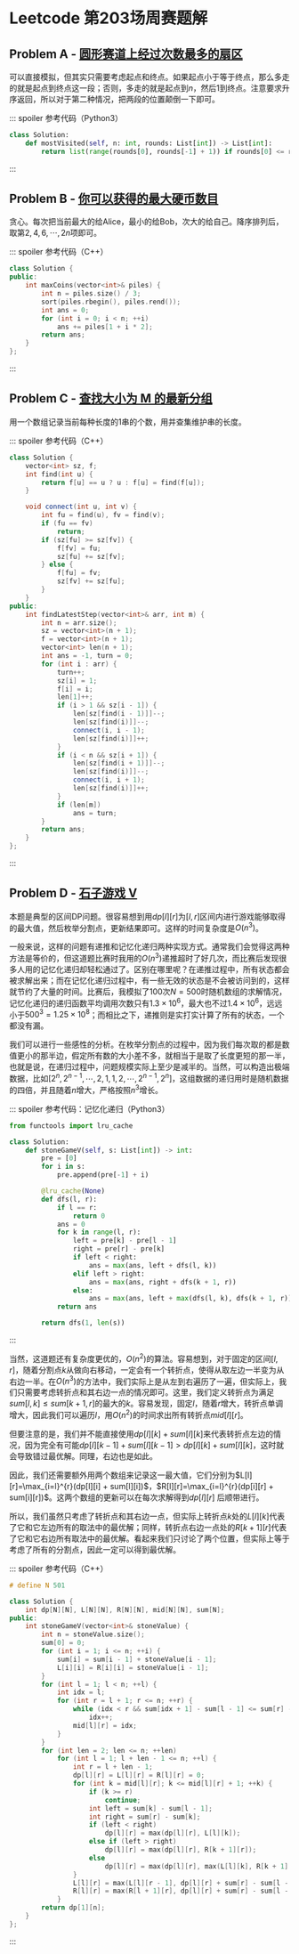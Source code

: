 # Leetcode 第203场周赛题解

## Problem A - [圆形赛道上经过次数最多的扇区](https://leetcode-cn.com/problems/most-visited-sector-in-a-circular-track/)

可以直接模拟，但其实只需要考虑起点和终点。如果起点小于等于终点，那么多走的就是起点到终点这一段；否则，多走的就是起点到$n$，然后$1$到终点。注意要求升序返回，所以对于第二种情况，把两段的位置颠倒一下即可。

::: spoiler 参考代码（Python3）

```python
class Solution:
    def mostVisited(self, n: int, rounds: List[int]) -> List[int]:
        return list(range(rounds[0], rounds[-1] + 1)) if rounds[0] <= rounds[-1] else (list(range(1, rounds[-1] + 1)) + list(range(rounds[0], n + 1)))
```

:::

## Problem B - [你可以获得的最大硬币数目](https://leetcode-cn.com/problems/maximum-number-of-coins-you-can-get/)

贪心。每次把当前最大的给Alice，最小的给Bob，次大的给自己。降序排列后，取第$2,4,6,\cdots,2n$项即可。

::: spoiler 参考代码（C++）

```cpp
class Solution {
public:
    int maxCoins(vector<int>& piles) {
        int n = piles.size() / 3;
        sort(piles.rbegin(), piles.rend());
        int ans = 0;
        for (int i = 0; i < n; ++i)
            ans += piles[1 + i * 2];
        return ans;
    }
};
```

:::

## Problem C - [查找大小为 M 的最新分组](https://leetcode-cn.com/problems/find-latest-group-of-size-m/)

用一个数组记录当前每种长度的1串的个数，用并查集维护串的长度。

::: spoiler 参考代码（C++）

```cpp
class Solution {
    vector<int> sz, f;
    int find(int u) {
        return f[u] == u ? u : f[u] = find(f[u]);
    }

    void connect(int u, int v) {
        int fu = find(u), fv = find(v);
        if (fu == fv)
            return;
        if (sz[fu] >= sz[fv]) {
            f[fv] = fu;
            sz[fu] += sz[fv];
        } else {
            f[fu] = fv;
            sz[fv] += sz[fu];
        }
    }
public:
    int findLatestStep(vector<int>& arr, int m) {
        int n = arr.size();
        sz = vector<int>(n + 1);
        f = vector<int>(n + 1);
        vector<int> len(n + 1);
        int ans = -1, turn = 0;
        for (int i : arr) {
            turn++;
            sz[i] = 1;
            f[i] = i;
            len[1]++;
            if (i > 1 && sz[i - 1]) {
                len[sz[find(i - 1)]]--;
                len[sz[find(i)]]--;
                connect(i, i - 1);
                len[sz[find(i)]]++;
            }
            if (i < n && sz[i + 1]) {
                len[sz[find(i + 1)]]--;
                len[sz[find(i)]]--;
                connect(i, i + 1);
                len[sz[find(i)]]++;
            }
            if (len[m])
                ans = turn;
        }
        return ans;
    }
};
```

:::

## Problem D - [石子游戏 V](https://leetcode-cn.com/problems/stone-game-v/)

本题是典型的区间DP问题。很容易想到用$dp[l][r]$为$[l,r]$区间内进行游戏能够取得的最大值，然后枚举分割点，更新结果即可。这样的时间复杂度是$O(n^3)$。

一般来说，这样的问题有递推和记忆化递归两种实现方式。通常我们会觉得这两种方法是等价的，但这道题比赛时我用的$O(n^3)$递推超时了好几次，而比赛后发现很多人用的记忆化递归却轻松通过了。区别在哪里呢？在递推过程中，所有状态都会被求解出来；而在记忆化递归过程中，有一些无效的状态是不会被访问到的，这样就节约了大量的时间。比赛后，我模拟了$100$次$N=500$时随机数组的求解情况，记忆化递归的递归函数平均调用次数只有$1.3\times10^6$，最大也不过$1.4\times10^6$，远远小于$500^3=1.25\times10^8$；而相比之下，递推则是实打实计算了所有的状态，一个都没有漏。

我们可以进行一些感性的分析。在枚举分割点的过程中，因为我们每次取的都是数值更小的那半边，假定所有数的大小差不多，就相当于是取了长度更短的那一半，也就是说，在递归过程中，问题规模实际上至少是减半的。当然，可以构造出极端数据，比如$[2^n,2^{n-1},\cdots,2,1,1,2,\cdots,2^{n-1},2^n]$，这组数据的递归用时是随机数据的四倍，并且随着$n$增大，严格按照$n^3$增长。

::: spoiler 参考代码：记忆化递归（Python3）

```python
from functools import lru_cache

class Solution:
    def stoneGameV(self, s: List[int]) -> int:
        pre = [0]
        for i in s:
            pre.append(pre[-1] + i)

        @lru_cache(None)
        def dfs(l, r):
            if l == r:
                return 0
            ans = 0
            for k in range(l, r):
                left = pre[k] - pre[l - 1]
                right = pre[r] - pre[k]
                if left < right:
                    ans = max(ans, left + dfs(l, k))
                elif left > right:
                    ans = max(ans, right + dfs(k + 1, r))
                else:
                    ans = max(ans, left + max(dfs(l, k), dfs(k + 1, r)))
            return ans

        return dfs(1, len(s))
```

:::

当然，这道题还有复杂度更优的，$O(n^2)$的算法。容易想到，对于固定的区间$[l,r]$，随着分割点$k$从做向右移动，一定会有一个转折点，使得从取左边一半变为从右边一半。在$O(n^3)$的方法中，我们实际上是从左到右遍历了一遍，但实际上，我们只需要考虑转折点和其右边一点的情况即可。这里，我们定义转折点为满足$sum[l,k]\leq sum[k+1,r]$的最大的$k$。容易发现，固定$l$，随着$r$增大，转折点单调增大，因此我们可以遍历$l$，用$O(n^2)$的时间求出所有转折点$mid[l][r]$。

但要注意的是，我们并不能直接使用$dp[l][k]+sum[l][k]$来代表转折点左边的情况，因为完全有可能$dp[l][k-1]+sum[l][k-1]>dp[l][k]+sum[l][k]$，这时就会导致错过最优解。同理，右边也是如此。

因此，我们还需要额外用两个数组来记录这一最大值，它们分别为$L[l][r]=\max_{i=l}^{r}(dp[l][i] + sum[l][i])$，$R[l][r]=\max_{i=l}^{r}(dp[i][r] + sum[i][r])$。这两个数组的更新可以在每次求解得到$dp[l][r]$
后顺带进行。

所以，我们虽然只考虑了转折点和其右边一点，但实际上转折点$k$处的$L[l][k]$代表了它和它左边所有的取法中的最优解；同样，转折点右边一点处的$R[k+1][r]$代表了它和它右边所有取法中的最优解。看起来我们只讨论了两个位置，但实际上等于考虑了所有的分割点，因此一定可以得到最优解。

::: spoiler 参考代码（C++）

```cpp
# define N 501

class Solution {
    int dp[N][N], L[N][N], R[N][N], mid[N][N], sum[N];
public:
    int stoneGameV(vector<int>& stoneValue) {
        int n = stoneValue.size();
        sum[0] = 0;
        for (int i = 1; i <= n; ++i) {
            sum[i] = sum[i - 1] + stoneValue[i - 1];
            L[i][i] = R[i][i] = stoneValue[i - 1];
        }
        for (int l = 1; l < n; ++l) {
            int idx = l;
            for (int r = l + 1; r <= n; ++r) {
                while (idx < r && sum[idx + 1] - sum[l - 1] <= sum[r] - sum[idx + 1])
                    idx++;
                mid[l][r] = idx;
            }
        }
        for (int len = 2; len <= n; ++len)
            for (int l = 1; l + len - 1 <= n; ++l) {
                int r = l + len - 1;
                dp[l][r] = L[l][r] = R[l][r] = 0;
                for (int k = mid[l][r]; k <= mid[l][r] + 1; ++k) {
                    if (k >= r)
                        continue;
                    int left = sum[k] - sum[l - 1];
                    int right = sum[r] - sum[k];
                    if (left < right)
                        dp[l][r] = max(dp[l][r], L[l][k]);
                    else if (left > right)
                        dp[l][r] = max(dp[l][r], R[k + 1][r]);
                    else
                        dp[l][r] = max(dp[l][r], max(L[l][k], R[k + 1][r]));
                }
                L[l][r] = max(L[l][r - 1], dp[l][r] + sum[r] - sum[l - 1]);
                R[l][r] = max(R[l + 1][r], dp[l][r] + sum[r] - sum[l - 1]);
            }
        return dp[1][n];
    }
};
```

:::

<Utterances />
